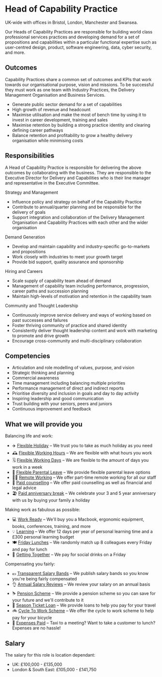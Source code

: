 # Head of Capability Practice

UK-wide with offices in Bristol, London, Manchester and Swansea.

Our Heads of Capability Practices are responsible for building world class professional services practices and developing demand for a set of propositions and capabilities within a particular functional expertise such as user-centred design, product, software engineering, data, cyber security, and more.

## Outcomes

Capability Practices share a common set of outcomes and KPIs that work towards our organisational purpose, vision and missions. To be successful they must work as one team with Industry Practices, the Delivery Management Organisation and Business Services.

- Generate public sector demand for a set of capabilities
- High growth of revenue and headcount
- Maximise utilisation and make the most of bench time by using it to invest in career development, training and sales
- Maximise retention by building a strong practice identity and clearing defining career pathways
- Balance retention and profitability to grow a healthy delivery organisation while minimising costs

## Responsibilities

A Head of Capability Practice is responsible for delivering the above outcomes by collaborating with the business. They are responsible to the Executive Director for Delivery and Capabilities who is their line manager and representative in the Executive Committee.

Strategy and Management
- Influence policy and strategy on behalf of the Capability Practice
- Contribute to annual/quarter planning and be responsible for the delivery of goals
- Support integration and collaboration of the Delivery Management Organisation and Capability Practices with each other and the wider organisation

Demand Generation
- Develop and maintain capability and industry-specific go-to-markets and propositions
- Work closely with industries to meet your growth target
- Provide bid support, quality assurance and sponsorship

Hiring and Careers
- Scale supply of capability team ahead of demand
- Management of capability team including performance, progression, career paths and succession planning
- Maintain high-levels of motivation and retention in the capability team

Community and Thought Leadership
- Continuously improve service delivery and ways of working based on past successes and failures
- Foster thriving community of practice and shared identity
- Consistently deliver thought leadership content and work with marketing to promote and drive growth
- Encourage cross-community and multi-disciplinary collaboration

## Competencies

- Articulation and role modelling of values, purpose, and vision
- Strategic thinking and planning
- Commercial awareness
- Time management including balancing multiple priorities
- Performance management of direct and indirect reports
- Prioritise diversity and inclusion in goals and day to day activity
- Inspiring leadership and good communication
- Trust building with your seniors, peers and juniors
- Continuous improvement and feedback

## What we will provide you

Balancing life and work:

* ✈️ [Flexible Holiday](../benefits/flexible_holiday.md) – We trust you to take as much holiday as you need
* 🕰️ [Flexible Working Hours](../benefits/working_hours.md) – We are flexible with what hours you work
* 🗓️ [Flexible Working Days](../benefits/flexible_working.md) – We are flexible to the amount of days you work in a week
* 👶 [Flexible Parental Leave](../guides/welfare/parental_leave.md) – We provide flexible parental leave options
* 👩‍💻 [Remote Working](../benefits/remote_working.md) – We offer part-time remote working for all our staff
* 🤗 [Paid counselling](../guides/welfare/paid_counselling.md) – We offer paid counselling as well as financial and legal advice
* 🏖️ [Paid anniversary break](../benefits/paid_anniversary_break.md) – We celebrate your 3 and 5 year anniversary with us by buying your family a holiday

Making work as fabulous as possible:

* 💻 [Work Ready](../benefits/work_ready.md) – We'll buy you a Macbook, ergonomic equipment, books, conferences, training, and more
* 💡 [Learning](../guides/learning/README.md) – We offer 12 days per year of personal learning time and a £300 personal learning budget
* 🍽️ [Friday Lunches](../benefits/friday_lunch.md) – We randomly match up 8 colleagues every Friday and pay for lunch
* 🍻 [Getting Together](../benefits/getting_together.md) – We pay for social drinks on a Friday

Compensating you fairly:

* 💷 [Transparent Salary Bands](../roles/README.md) – We publish salary bands so you know you're being fairly compensated
* 👌 [Annual Salary Reviews](../guides/compensation/salary_reviews.md) – We review your salary on an annual basis
* ⛷️ [Pension Scheme](../benefits/pension_scheme.md) – We provide a pension scheme so you can save for your future and we'll contribute to it
* 🚄 [Season Ticket Loan](../benefits/season_ticket_loan.md) – We provide loans to help you pay for your travel
* 🚲 [Cycle To Work Scheme](../benefits/cycle_to_work_scheme.md) – We offer the cycle to work scheme to help pay for your bicycle
* 🚕 [Expenses Paid](../guides/compensation/expenses.md) – Taxi to a meeting? Want to take a customer to lunch? Expenses are no hassle!

## Salary

The salary for this role is location dependant:

- UK: £100,000 - £135,000
- London & South East: £105,000 - £141,750